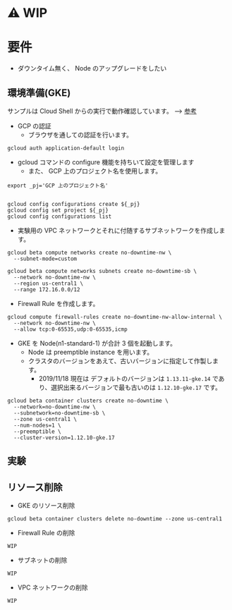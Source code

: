 # :warning: WIP

# 要件

+ ダウンタイム無く、 Node のアップグレードをしたい

## 環境準備(GKE)

サンプルは Cloud Shell からの実行で動作確認しています。 --> [参考](https://github.com/iganari/package-gcp/tree/master/kubernetes/sample-basic/gcloud)



+ GCP の認証
  + ブラウザを通しての認証を行います。


```
gcloud auth application-default login
```

+ gcloud コマンドの configure 機能を持ちいて設定を管理します
  + また、 GCP 上のプロジェクト名を使用します。
  
```
export _pj='GCP 上のプロジェクト名'
  
  
gcloud config configurations create ${_pj}
gcloud config set project ${_pj}
gcloud config configurations list
```

+ 実験用の VPC ネットワークとそれに付随するサブネットワークを作成します。
  
```
gcloud beta compute networks create no-downtime-nw \
  --subnet-mode=custom
```
```
gcloud beta compute networks subnets create no-downtime-sb \
  --network no-downtime-nw \
  --region us-central1 \
  --range 172.16.0.0/12
```

+ Firewall Rule を作成します。

```
gcloud compute firewall-rules create no-downtime-nw-allow-internal \
  --network no-downtime-nw \
  --allow tcp:0-65535,udp:0-65535,icmp
```

+ GKE を Node(n1-standard-1) が合計 3 個を起動します。
  + Node は preemptible instance を用います。
  + クラスタのバージョンをあえて、古いバージョンに指定して作製します。
    + 2019/11/18 現在は デフォルトのバージョンは `1.13.11-gke.14` であり、選択出来るバージョンで最も古いのは `1.12.10-gke.17` です。

```
gcloud beta container clusters create no-downtime \
  --network=no-downtime-nw \
  --subnetwork=no-downtime-sb \
  --zone us-central1 \
  --num-nodes=1 \
  --preemptible \
  --cluster-version=1.12.10-gke.17
```

## 実験













## リソース削除

+ GKE のリソース削除

```
gcloud beta container clusters delete no-downtime --zone us-central1
```

+ Firewall Rule の削除

```
WIP
```

+ サブネットの削除

```
WIP
```

+ VPC ネットワークの削除

```
WIP
```







